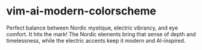 # vim-ai-modern-colorscheme
Perfect balance between Nordic mystique, electric vibrancy, and eye comfort. It hits the mark! The Nordic elements bring that sense of depth and timelessness, while the electric accents keep it modern and AI-inspired.
